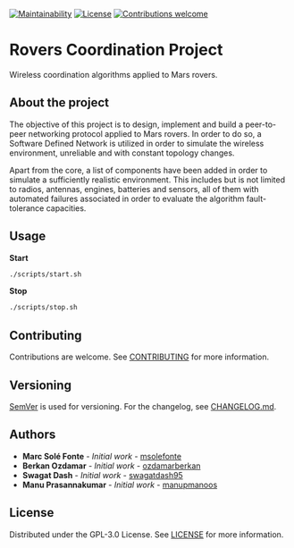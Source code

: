 [![Maintainability](https://api.codeclimate.com/v1/badges/e717b12097cdcc46d248/maintainability)](https://codeclimate.com/github/msolefonte/rovers-coordination/maintainability)
[![License](https://img.shields.io/github/license/msolefonte/rovers-coordination)](https://github.com/msolefonte/rovers-coordination/blob/master/LICENSE)
[![Contributions welcome](https://img.shields.io/badge/contributions-welcome-brightgreen.svg)](https://github.com/msolefonte/rovers-coordination/blob/master/CONTRIBUTING.md)

# Rovers Coordination Project

Wireless coordination algorithms applied to Mars rovers.

## About the project

The objective of this project is to design, implement and
build a peer-to-peer networking protocol applied to Mars
rovers. In order to do so, a Software Defined Network is
utilized in order to simulate the wireless environment,
unreliable and with constant topology changes.

Apart from the core, a list of components have been added
in order to simulate a sufficiently realistic environment.
This includes but is not limited to radios, antennas,
engines, batteries and sensors, all of them with automated
failures associated in order to evaluate the algorithm
fault-tolerance capacities.

## Usage

**Start**
```bash
./scripts/start.sh
```

**Stop**
```bash
./scripts/stop.sh
```

## Contributing

Contributions are welcome. See
[CONTRIBUTING](https://github.com/msolefonte/rovers-coordination/blob/master/CONTRIBUTING.md) for more information.

## Versioning

[SemVer](http://semver.org/) is used for versioning. For the changelog, see [CHANGELOG.md](CHANGELOG.md).

## Authors

* **Marc Solé Fonte** - *Initial work* - [msolefonte](https://github.com/msolefonte)
* **Berkan Ozdamar** - *Initial work* - [ozdamarberkan](https://github.com/ozdamarberkan)
* **Swagat Dash** - *Initial work* - [swagatdash95](https://github.com/swagatdash95)
* **Manu Prasannakumar** - *Initial work* - [manupmanoos](https://github.com/manupmanoos)

## License

Distributed under the GPL-3.0 License. See
[LICENSE](https://github.com/msolefonte/rovers-coordination/blob/master/LICENSE) for more information.

